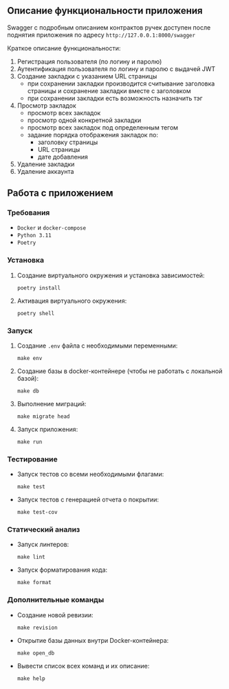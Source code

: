 # 

## Описание функциональности приложения

Swagger с подробным описанием контрактов ручек доступен после поднятия приложения по адресу `http://127.0.0.1:8000/swagger`

Краткое описание функциональности:

1) Регистрация пользователя (по логину и паролю)
2) Аутентификация пользователя по логину и паролю с выдачей JWT
3) Создание закладки с указанием URL страницы
   - при сохранении закладки производится считывание заголовка страницы и сохранение закладки вместе с заголовком
   - при сохранении закладки есть возможность назначить тэг
4) Просмотр закладок
    - просмотр всех закладок
    - просмотр одной конкретной закладки
    - просмотр всех закладок под определенным тегом
    - задание порядка отображения закладок по:
      - заголовку страницы
      - URL страницы
      - дате добавления
5) Удаление закладки
6) Удаление аккаунта

## Работа с приложением

### Требования

- `Docker` и `docker-compose`
- `Python 3.11`
- `Poetry`

### Установка

1. Создание виртуального окружения и установка зависимостей:
   ```commandline
   poetry install
   ```

2. Активация виртуального окружения:
   ```commandline
   poetry shell
   ```


### Запуск

1. Создание `.env` файла с необходимыми переменными:
   ```commandline
   make env
   ```

2. Создание базы в docker-контейнере (чтобы не работать с локальной базой):
   ```commandline
   make db
   ```

3. Выполнение миграций:
   ```commandline
   make migrate head
   ```

4. Запуск приложения:
   ```commandline
   make run
   ```

### Тестирование

- Запуск тестов со всеми необходимыми флагами:
  ```commandline
  make test
  ```

- Запуск тестов с генерацией отчета о покрытии:
  ```commandline
  make test-cov
  ```

### Статический анализ

- Запуск линтеров:
   ```commandline
   make lint
   ```

- Запуск форматирования кода:
   ```commandline
   make format
   ```

### Дополнительные команды

- Создание новой ревизии:
   ```commandline
   make revision
   ```
- Открытие базы данных внутри Docker-контейнера:
   ```commandline
   make open_db
   ```

- Вывести список всех команд и их описание:
   ```commandline
   make help
   ```
